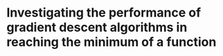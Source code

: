 # Investigating the performance of gradient descent algorithms in reaching the minimum of a function
